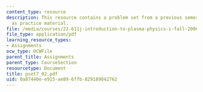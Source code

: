 ```yaml
---
content_type: resource
description: This resource contains a problem set from a previous semester, provided
  as practice material.
file: /media/courses/22-611j-introduction-to-plasma-physics-i-fall-2006/0a87440ee915ae896ffb829189042762_pset7_02.pdf
file_type: application/pdf
learning_resource_types:
- Assignments
ocw_type: OCWFile
parent_title: Assignments
parent_type: CourseSection
resourcetype: Document
title: pset7_02.pdf
uid: 0a87440e-e915-ae89-6ffb-829189042762
---
```

